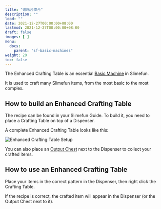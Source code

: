 ```yaml
---
title: "進階合成台"
description: ""
lead: ""
date: 2021-12-27T00:00:00+08:00
lastmod: 2021-12-27T00:00:00+08:00
draft: false
images: [ ]
menu:
  docs:
    parent: "sf-basic-machines"
weight: 20
toc: false
---
```


The Enhanced Crafting Table is an essential [Basic Machine](/docs/slimefun/basic-machines) in Slimefun.

It is used to craft many Slimefun items, from the most basic to the most complex.

## How to build an Enhanced Crafting Table

The recipe can be found in your Slimefun Guide. To build it, you need to place a Crafting Table on top of a Dispenser.

A complete Enhanced Crafting Table looks like this:

<img src="/slimefun-images/multiblock-enhanced-crafting-table.png" alt="Enhanced Crafting Table Setup" />

You can also place an [Output Chest](/docs/slimefun/output-chest) next to the Dispenser to collect your crafted items.

## How to use an Enhanced Crafting Table

Place your items in the correct pattern in the Dispenser, then right click the Crafting Table.

If the recipe is correct, the crafted item will appear in the Dispenser (or the Output Chest next to it).
